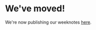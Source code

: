 # We've moved!

We're now publishing our weeknotes [here](https://github.com/notbinary/fsa-weeknotes/wiki/).